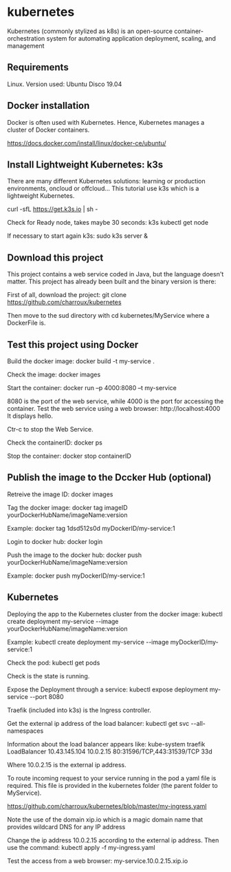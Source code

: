 # kubernetes

Kubernetes (commonly stylized as k8s) is an open-source container-orchestration system for automating application deployment, scaling, and management

## Requirements

Linux. Version used: Ubuntu Disco 19.04
 
## Docker installation

Docker is often used with Kubernetes. Hence, Kubernetes manages a cluster of Docker containers. 

https://docs.docker.com/install/linux/docker-ce/ubuntu/

## Install Lightweight Kubernetes: k3s


There are many different Kubernetes solutions: learning or production environments, oncloud or offcloud... This tutorial use k3s which is a lightweight Kubernetes.

curl -sfL https://get.k3s.io | sh -

Check for Ready node, takes maybe 30 seconds: 
k3s kubectl get node

If necessary to start again k3s: sudo k3s server &

## Download this project

This project contains a web service coded in Java, but the language doesn't matter. 
This project has already been built and the binary version is there:

First of all, download the project: git clone https://github.com/charroux/kubernetes

Then move to the sud directory with cd kubernetes/MyService
where a DockerFile is. 

## Test this project using Docker

Build the docker image: docker build -t my-service .

Check the image: docker images

Start the container: docker run –p 4000:8080 –t my-service

8080 is the port of the web service, while 4000 is the port for accessing the container. 
Test the web service using a web browser: http://localhost:4000
It displays hello.


Ctr-c to stop the Web Service.


Check the containerID: docker ps

Stop the container: docker stop containerID

## Publish the image to the Dccker Hub (optional) 

Retreive the image ID: docker images

Tag the docker image: docker tag imageID yourDockerHubName/imageName:version

Example: docker tag 1dsd512s0d myDockerID/my-service:1

Login to docker hub: docker login

Push the image to the docker hub: docker push yourDockerHubName/imageName:version

Example: docker push myDockerID/my-service:1

## Kubernetes 

Deploying the app to the Kubernetes cluster from the docker image: kubectl create deployment my-service --image yourDockerHubName/imageName:version

Example: kubectl create deployment my-service --image myDockerID/my-service:1

Check the pod: kubectl get pods

Check is the state is running.

Expose the Deployment through a service: kubectl expose deployment my-service --port 8080

Traefik (included into k3s) is the Ingress controller.

Get the external ip address of the load balancer: kubectl get svc --all-namespaces 

Information about the load balancer appears like: kube-system   traefik      LoadBalancer   10.43.145.104   10.0.2.15      80:31596/TCP,443:31539/TCP   33d

Where 10.0.2.15 is the external ip address.

To route incoming request to your service running in the pod a yaml file is required. This file is provided in the kubernetes folder (the parent folder to MyService).

https://github.com/charroux/kubernetes/blob/master/my-ingress.yaml

Note the use of the domain xip.io which is a magic domain name that provides wildcard DNS for any IP address
               
Change the ip address 10.0.2.15 according to the external ip address. Then use the command: kubectl apply -f my-ingress.yaml

Test the access from a web browser: my-service.10.0.2.15.xip.io

